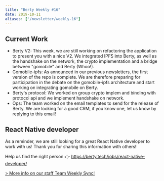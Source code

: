 ```yaml
---
title: "Berty Weekly #16"
date: 2019-10-11
aliases: ["/newsletter/weekly-16"]
---
```


## Current Work

* Berty V2: This week, we are still working on refactoring the application to present you with a nice V2. We integrated IPFS into Berty, as well as the handshake on the network, the crypto implementation and a bridge between "gomobile" and Berty (Whoo!).
* Gomobile-ipfs: As announced in our previous newsletters, the first version of the repo is complete. We are therefore preparing for participation in the debate on the gomobile-ipfs architecture and start working on integrating gomobile on Berty.
* Berty's protocol: We worked on group crypto implem and binding with protocol api and we implement handshake on network.
* Ops: The team worked on the email templates to send for the release of Berty. We are looking for a good CRM, if you know one, let us know by replying to this email!

## React Native developer

As a reminder, we are still looking for a great React Native developer to work with us! Thank you for sharing this information with others!

Help us find the right person 👉 https://berty.tech/jobs/react-native-developer/


[> More info on our staff Team Weekly Sync!](https://github.com/berty/mgmt/blob/master/meeting-notes/2019/Q4/2019-10-11--staff-team-weekly-sync.md)
